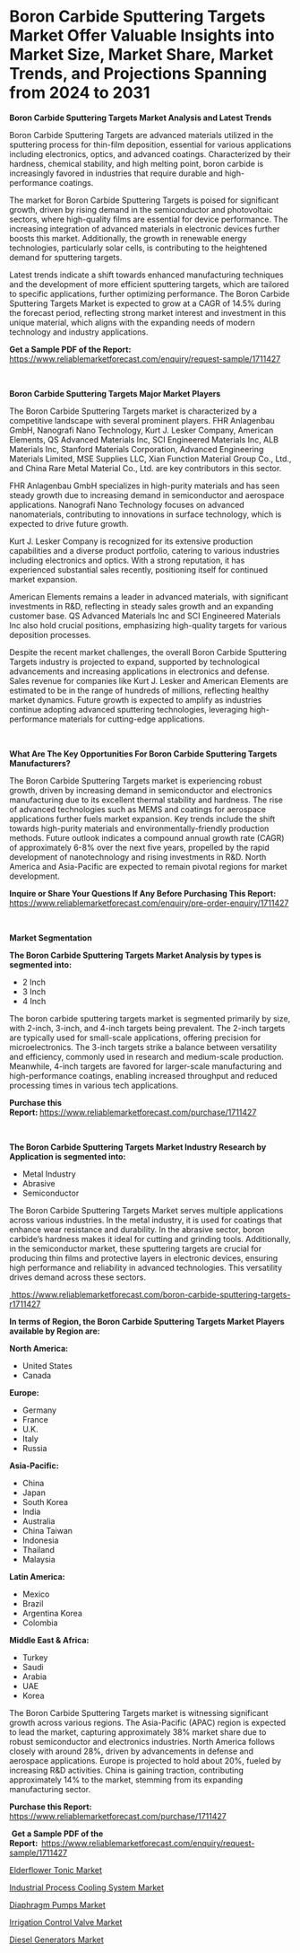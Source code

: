 <p><h1>Boron Carbide Sputtering Targets Market Offer Valuable Insights into Market Size, Market Share, Market Trends, and Projections Spanning from 2024 to 2031</h1></p><p><strong>Boron Carbide Sputtering Targets Market Analysis and Latest Trends</strong></p>
<p><p>Boron Carbide Sputtering Targets are advanced materials utilized in the sputtering process for thin-film deposition, essential for various applications including electronics, optics, and advanced coatings. Characterized by their hardness, chemical stability, and high melting point, boron carbide is increasingly favored in industries that require durable and high-performance coatings.</p><p>The market for Boron Carbide Sputtering Targets is poised for significant growth, driven by rising demand in the semiconductor and photovoltaic sectors, where high-quality films are essential for device performance. The increasing integration of advanced materials in electronic devices further boosts this market. Additionally, the growth in renewable energy technologies, particularly solar cells, is contributing to the heightened demand for sputtering targets.</p><p>Latest trends indicate a shift towards enhanced manufacturing techniques and the development of more efficient sputtering targets, which are tailored to specific applications, further optimizing performance. The Boron Carbide Sputtering Targets Market is expected to grow at a CAGR of 14.5% during the forecast period, reflecting strong market interest and investment in this unique material, which aligns with the expanding needs of modern technology and industry applications.</p></p>
<p><strong>Get a Sample PDF of the Report:&nbsp;</strong> <a href="https://www.reliablemarketforecast.com/enquiry/request-sample/1711427?utm_campaign=1108&utm_medium=2&utm_source=Github&utm_content=ia&utm_term=22102024&utm_id=boron-carbide-sputtering-targets">https://www.reliablemarketforecast.com/enquiry/request-sample/1711427</a></p>
<p>&nbsp;</p>
<p><strong>Boron Carbide Sputtering Targets Major Market Players</strong></p>
<p><p>The Boron Carbide Sputtering Targets market is characterized by a competitive landscape with several prominent players. FHR Anlagenbau GmbH, Nanografi Nano Technology, Kurt J. Lesker Company, American Elements, QS Advanced Materials Inc, SCI Engineered Materials Inc, ALB Materials Inc, Stanford Materials Corporation, Advanced Engineering Materials Limited, MSE Supplies LLC, Xian Function Material Group Co., Ltd., and China Rare Metal Material Co., Ltd. are key contributors in this sector.</p><p>FHR Anlagenbau GmbH specializes in high-purity materials and has seen steady growth due to increasing demand in semiconductor and aerospace applications. Nanografi Nano Technology focuses on advanced nanomaterials, contributing to innovations in surface technology, which is expected to drive future growth.</p><p>Kurt J. Lesker Company is recognized for its extensive production capabilities and a diverse product portfolio, catering to various industries including electronics and optics. With a strong reputation, it has experienced substantial sales recently, positioning itself for continued market expansion.</p><p>American Elements remains a leader in advanced materials, with significant investments in R&D, reflecting in steady sales growth and an expanding customer base. QS Advanced Materials Inc and SCI Engineered Materials Inc also hold crucial positions, emphasizing high-quality targets for various deposition processes.</p><p>Despite the recent market challenges, the overall Boron Carbide Sputtering Targets industry is projected to expand, supported by technological advancements and increasing applications in electronics and defense. Sales revenue for companies like Kurt J. Lesker and American Elements are estimated to be in the range of hundreds of millions, reflecting healthy market dynamics. Future growth is expected to amplify as industries continue adopting advanced sputtering technologies, leveraging high-performance materials for cutting-edge applications.</p></p>
<p>&nbsp;</p>
<p><strong>What Are The Key Opportunities For Boron Carbide Sputtering Targets Manufacturers?</strong></p>
<p><p>The Boron Carbide Sputtering Targets market is experiencing robust growth, driven by increasing demand in semiconductor and electronics manufacturing due to its excellent thermal stability and hardness. The rise of advanced technologies such as MEMS and coatings for aerospace applications further fuels market expansion. Key trends include the shift towards high-purity materials and environmentally-friendly production methods. Future outlook indicates a compound annual growth rate (CAGR) of approximately 6-8% over the next five years, propelled by the rapid development of nanotechnology and rising investments in R&D. North America and Asia-Pacific are expected to remain pivotal regions for market development.</p></p>
<p><strong>Inquire or Share Your Questions If Any Before Purchasing This Report:</strong> <a href="https://www.reliablemarketforecast.com/enquiry/pre-order-enquiry/1711427?utm_campaign=1108&utm_medium=2&utm_source=Github&utm_content=ia&utm_term=22102024&utm_id=boron-carbide-sputtering-targets">https://www.reliablemarketforecast.com/enquiry/pre-order-enquiry/1711427</a></p>
<p>&nbsp;</p>
<p><strong>Market Segmentation</strong></p>
<p><strong>The Boron Carbide Sputtering Targets Market Analysis by types is segmented into:</strong></p>
<p><ul><li>2 Inch</li><li>3 Inch</li><li>4 Inch</li></ul></p>
<p><p>The boron carbide sputtering targets market is segmented primarily by size, with 2-inch, 3-inch, and 4-inch targets being prevalent. The 2-inch targets are typically used for small-scale applications, offering precision for microelectronics. The 3-inch targets strike a balance between versatility and efficiency, commonly used in research and medium-scale production. Meanwhile, 4-inch targets are favored for larger-scale manufacturing and high-performance coatings, enabling increased throughput and reduced processing times in various tech applications.</p></p>
<p><strong>Purchase this Report:&nbsp;</strong><a href="https://www.reliablemarketforecast.com/purchase/1711427?utm_campaign=1108&utm_medium=2&utm_source=Github&utm_content=ia&utm_term=22102024&utm_id=boron-carbide-sputtering-targets">https://www.reliablemarketforecast.com/purchase/1711427</a></p>
<p>&nbsp;</p>
<p><strong>The Boron Carbide Sputtering Targets Market Industry Research by Application is segmented into:</strong></p>
<p><ul><li>Metal Industry</li><li>Abrasive</li><li>Semiconductor</li></ul></p>
<p><p>The Boron Carbide Sputtering Targets Market serves multiple applications across various industries. In the metal industry, it is used for coatings that enhance wear resistance and durability. In the abrasive sector, boron carbide’s hardness makes it ideal for cutting and grinding tools. Additionally, in the semiconductor market, these sputtering targets are crucial for producing thin films and protective layers in electronic devices, ensuring high performance and reliability in advanced technologies. This versatility drives demand across these sectors.</p></p>
<p><a href="https://www.reliablemarketforecast.com/boron-carbide-sputtering-targets-r1711427?utm_campaign=1108&utm_medium=2&utm_source=Github&utm_content=ia&utm_term=22102024&utm_id=boron-carbide-sputtering-targets">&nbsp;https://www.reliablemarketforecast.com/boron-carbide-sputtering-targets-r1711427</a></p>
<p><strong>In terms of Region, the Boron Carbide Sputtering Targets Market Players available by Region are:</strong></p>
<p>
    <p> <strong> North America: </strong>
        <ul>
            <li>United States</li>
            <li>Canada</li>
        </ul>
        </p> 
    <p> <strong> Europe: </strong>
        <ul>
            <li>Germany</li>
            <li>France</li>
            <li>U.K.</li>
            <li>Italy</li>
            <li>Russia</li>
        </ul>
        </p> 
    <p> <strong> Asia-Pacific: </strong>
        <ul>
            <li>China</li>
            <li>Japan</li>
            <li>South Korea</li>
            <li>India</li>
            <li>Australia</li>
            <li>China Taiwan</li>
            <li>Indonesia</li>
            <li>Thailand</li>
            <li>Malaysia</li>
        </ul>
        </p> 
    <p> <strong> Latin America: </strong>
        <ul>
            <li>Mexico</li>
            <li>Brazil</li>
            <li>Argentina Korea</li>
            <li>Colombia</li>
        </ul>
        </p> 
    <p> <strong> Middle East & Africa: </strong>
        <ul>
            <li>Turkey</li>
            <li>Saudi</li>
            <li>Arabia</li>
            <li>UAE</li>
            <li>Korea</li>
        </ul>
    </p>
    </p>
<p><p>The Boron Carbide Sputtering Targets market is witnessing significant growth across various regions. The Asia-Pacific (APAC) region is expected to lead the market, capturing approximately 38% market share due to robust semiconductor and electronics industries. North America follows closely with around 28%, driven by advancements in defense and aerospace applications. Europe is projected to hold about 20%, fueled by increasing R&D activities. China is gaining traction, contributing approximately 14% to the market, stemming from its expanding manufacturing sector.</p></p>
<p><strong>Purchase this Report: </strong><a href="https://www.reliablemarketforecast.com/purchase/1711427?utm_campaign=1108&utm_medium=2&utm_source=Github&utm_content=ia&utm_term=22102024&utm_id=boron-carbide-sputtering-targets">https://www.reliablemarketforecast.com/purchase/1711427</a></p>
<p>&nbsp;<strong>Get a Sample PDF of the Report:&nbsp;&nbsp;</strong><a href="https://www.reliablemarketforecast.com/enquiry/request-sample/1711427?utm_campaign=1108&utm_medium=2&utm_source=Github&utm_content=ia&utm_term=22102024&utm_id=boron-carbide-sputtering-targets">https://www.reliablemarketforecast.com/enquiry/request-sample/1711427</a></p>
<p><strong></strong></p>
<p><p><a href="https://github.com/halkoitweden3/Market-Research-Report-List-1/blob/main/elderflower-tonic-market.md?utm_campaign=1108&utm_medium=2&utm_source=Github&utm_content=ia&utm_term=22102024&utm_id=boron-carbide-sputtering-targets">Elderflower Tonic Market</a></p><p><a href="https://www.linkedin.com/pulse/consumer-behavior-shifts-industrial-process-cooling-system-market-jz4yf?utm_campaign=1108&utm_medium=2&utm_source=Github&utm_content=ia&utm_term=22102024&utm_id=boron-carbide-sputtering-targets">Industrial Process Cooling System Market</a></p><p><a href="https://issuu.com/reportprime-2/docs/diaphragm-pumps-market-size-2030.pp_d244487306ec2b?utm_campaign=1108&utm_medium=2&utm_source=Github&utm_content=ia&utm_term=22102024&utm_id=boron-carbide-sputtering-targets">Diaphragm Pumps Market</a></p><p><a href="https://www.linkedin.com/pulse/strategic-insights-global-irrigation-control-valve-market-trends-43gdf?utm_campaign=1108&utm_medium=2&utm_source=Github&utm_content=ia&utm_term=22102024&utm_id=boron-carbide-sputtering-targets">Irrigation Control Valve Market</a></p><p><a href="https://issuu.com/reportprime-2/docs/diesel-generators-market-size-2030._be3fca6207ff58?utm_campaign=1108&utm_medium=2&utm_source=Github&utm_content=ia&utm_term=22102024&utm_id=boron-carbide-sputtering-targets">Diesel Generators Market</a></p></p>